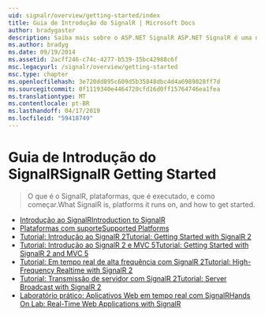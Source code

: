 ```yaml
---
uid: signalr/overview/getting-started/index
title: Guia de Introdução do SignalR | Microsoft Docs
author: bradygaster
description: Saiba mais sobre o ASP.NET SignalR ASP.NET SignalR é uma nova biblioteca para desenvolvedores do ASP.NET que facilita a funcionalidade de desenvolvimento da web em tempo real. Permite que o SignalR bi...
ms.author: bradyg
ms.date: 09/19/2014
ms.assetid: 2acff246-c74c-4277-b539-35bc42988c6f
msc.legacyurl: /signalr/overview/getting-started
msc.type: chapter
ms.openlocfilehash: 3e720dd895c609d5b35848dbc4d4a6989028ff7d
ms.sourcegitcommit: 0f1119340e4464720cfd16d0ff15764746ea1fea
ms.translationtype: MT
ms.contentlocale: pt-BR
ms.lasthandoff: 04/17/2019
ms.locfileid: "59418749"
---
```

# <a name="signalr-getting-started"></a><span data-ttu-id="cce50-104">Guia de Introdução do SignalR</span><span class="sxs-lookup"><span data-stu-id="cce50-104">SignalR Getting Started</span></span>

> <span data-ttu-id="cce50-105">O que é o SignalR, plataformas, que é executado, e como começar.</span><span class="sxs-lookup"><span data-stu-id="cce50-105">What SignalR is, platforms it runs on, and how to get started.</span></span>


- [<span data-ttu-id="cce50-106">Introdução ao SignalR</span><span class="sxs-lookup"><span data-stu-id="cce50-106">Introduction to SignalR</span></span>](introduction-to-signalr.md)
- [<span data-ttu-id="cce50-107">Plataformas com suporte</span><span class="sxs-lookup"><span data-stu-id="cce50-107">Supported Platforms</span></span>](supported-platforms.md)
- [<span data-ttu-id="cce50-108">Tutorial: Introdução ao SignalR 2</span><span class="sxs-lookup"><span data-stu-id="cce50-108">Tutorial: Getting Started with SignalR 2</span></span>](tutorial-getting-started-with-signalr.md)
- [<span data-ttu-id="cce50-109">Tutorial: Introdução ao SignalR 2 e MVC 5</span><span class="sxs-lookup"><span data-stu-id="cce50-109">Tutorial: Getting Started with SignalR 2 and MVC 5</span></span>](tutorial-getting-started-with-signalr-and-mvc.md)
- [<span data-ttu-id="cce50-110">Tutorial: Em tempo real de alta frequência com SignalR 2</span><span class="sxs-lookup"><span data-stu-id="cce50-110">Tutorial: High-Frequency Realtime with SignalR 2</span></span>](tutorial-high-frequency-realtime-with-signalr.md)
- [<span data-ttu-id="cce50-111">Tutorial: Transmissão de servidor com SignalR 2</span><span class="sxs-lookup"><span data-stu-id="cce50-111">Tutorial: Server Broadcast with SignalR 2</span></span>](tutorial-server-broadcast-with-signalr.md)
- [<span data-ttu-id="cce50-112">Laboratório prático: Aplicativos Web em tempo real com SignalR</span><span class="sxs-lookup"><span data-stu-id="cce50-112">Hands On Lab: Real-Time Web Applications with SignalR</span></span>](real-time-web-applications-with-signalr.md)
